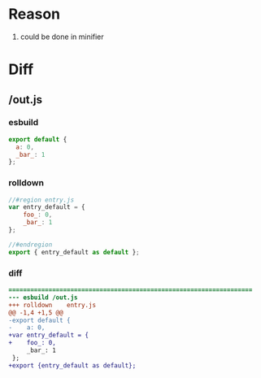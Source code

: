 # Reason
1. could be done in minifier
# Diff
## /out.js
### esbuild
```js
export default {
  a: 0,
  _bar_: 1
};
```
### rolldown
```js
//#region entry.js
var entry_default = {
	foo_: 0,
	_bar_: 1
};

//#endregion
export { entry_default as default };
```
### diff
```diff
===================================================================
--- esbuild	/out.js
+++ rolldown	entry.js
@@ -1,4 +1,5 @@
-export default {
-    a: 0,
+var entry_default = {
+    foo_: 0,
     _bar_: 1
 };
+export {entry_default as default};

```